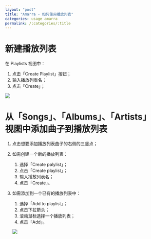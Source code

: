```yaml
---
layout: "post"
title: "Amarra - 如何使用播放列表"
categories: usage amarra
permalink: /:categories/:title
---
```

# 新建播放列表

在 Playlists 视图中：

1. 点击「Create Playlist」按钮；
2. 输入播放列表名；
3. 点击「Create」；

![](https://i.imgur.com/zZOXzkv.png)

# 从「Songs」、「Albums」、「Artists」视图中添加曲子到播放列表

1. 点击想要添加播放列表曲子的右侧的三竖点；
2. 如需创建一个新的播放列表：

	1. 选择「Create palylist」；
	2. 点击「Create playlist」；
	3. 输入播放列表名；
	4. 点击「Create」。

3. 如需添加到一个已有的播放列表中：

	1. 选择「Add to playlist」；
	2. 点击下拉箭头；
	3. 滚动鼠标选择一个播放列表；
	4. 点击「Add」。

	![](https://i.imgur.com/K2arBFb.png)
